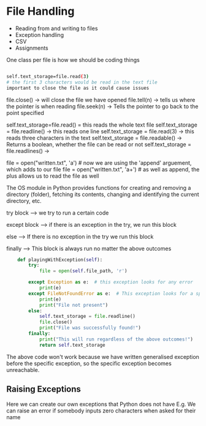 # File Handling

- Reading from and writing to files
- Exception handling
- CSV
- Assignments

One class per file is how we should be coding things


```bash

self.text_storage=file.read(3)
# the first 3 characters would be read in the text file    
important to close the file as it could cause issues
```

file.close() -> will close the file we have opened
file.tell(n) -> tells us where the pointer is when reading
file.seek(n) -> Tells the pointer to go back to the point specified

self.text_storage=file.read() = this reads the whole text file
self.text_storage = file.readline() -> this reads one line
self.text_storage = file.read(3) -> this reads three characters in the text
self.text_storage = file.readable() -> Returns a boolean, whether the file can be read or not
self.text_storage = file.readlines() -> 


file = open("written.txt", 'a') # now we are using the 'append' arguement, which adds to our file
file = open("written.txt", 'a+') # as well as append, the plus allows us to read the file as well


The OS module in Python provides functions for creating and removing a directory (folder), 
fetching its contents, changing and identifying the current directory, etc.

try block --> we try to run a certain code

except block --> if there is an exception in the try, we run this block

else --> If there is no exception in the try we run this block

finally --> This block is always run no matter the above outcomes

```python
    def playingWithException(self):
        try:
            file = open(self.file_path, 'r')

        except Exception as e:  # this exception looks for any error
            print(e)
        except FileNotFoundError as e:  # This exception looks for a specific error
            print(e)
            print("File not present")
        else:
            self.text_storage = file.readline()
            file.close()
            print("File was successfully found!")
        finally:
            print("This will run regardless of the above outcomes!")
            return self.text_storage
```
The above code won't work because we have written generalised
exception before the specific exception, so the specific exception
becomes unreachable.

## Raising Exceptions

Here we can create our own exceptions that Python does not have
E.g. We can raise an error if somebody inputs zero characters when asked for their name
